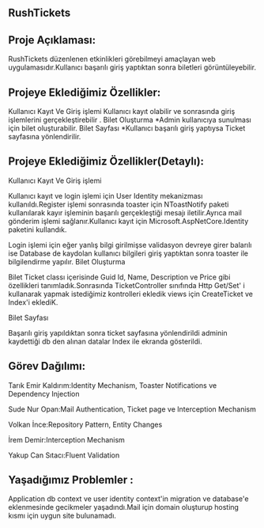 RushTickets
--------------

Proje Açıklaması:
---------------------
RushTickets düzenlenen etkinlikleri görebilmeyi amaçlayan web uygulamasıdır.Kullanıcı başarılı giriş yaptıktan sonra biletleri görüntüleyebilir.

Projeye Eklediğimiz Özellikler:
-----------------------------
Kullanıcı Kayıt Ve Giriş işlemi Kullanıcı kayıt olabilir ve sonrasında giriş işlemlerini gerçekleştirebilir . Bilet Oluşturma *Admin kullanıcıya sunulması için bilet oluşturabilir. Bilet Sayfası *Kullanıcı başarılı giriş yaptıysa Ticket sayfasına yönlendirilir.

Projeye Eklediğimiz Özellikler(Detaylı):
------------------
Kullanıcı Kayıt Ve Giriş işlemi

Kullanıcı kayıt ve login işlemi için User Identity mekanizması kullanıldı.Register işlemi sonrasında toaster için NToastNotify paketi kullanılarak kayır işleminin başarılı gerçekleştiği mesajı iletilir.Ayrıca mail gönderim işlemi sağlanır.Kullanıcı kayıt için Microsoft.AspNetCore.Identity paketini kullandık.

Login işlemi için eğer yanlış bilgi girilmişse validasyon devreye girer balarılı ise Database de kaydolan kullanıcı bilgileri giriş yaptıktan sonra toaster ile bilgilendirme yapılır. Bilet Oluşturma

Bilet Ticket classı içerisinde Guid Id, Name, Description ve Price gibi özellikleri tanımladık.Sonrasında TicketController sınıfında Http Get/Set' i kullanarak yapmak istediğimiz kontrolleri ekledik views için CreateTicket ve Index'i eklediK.

Bilet Sayfası

Başarılı giriş yapıldıktan sonra ticket sayfasına yönlendirildi adminin kaydettiği db den alınan datalar Index ile ekranda gösterildi.

Görev Dağılımı:
-----
Tarık Emir Kaldırım:Identity Mechanism, Toaster Notifications ve Dependency Injection

Sude Nur Opan:Mail Authentication, Ticket page ve Interception Mechanism

Volkan İnce:Repository Pattern, Entity Changes

İrem Demir:Interception Mechanism

Yakup Can Sıtacı:Fluent Validation

Yaşadığımız Problemler :
--
Application db context ve user identity context'in migration ve database'e eklenmesinde gecikmeler yaşadındı.Mail için domain oluşturup hosting kısmı için uygun site bulunamadı.
